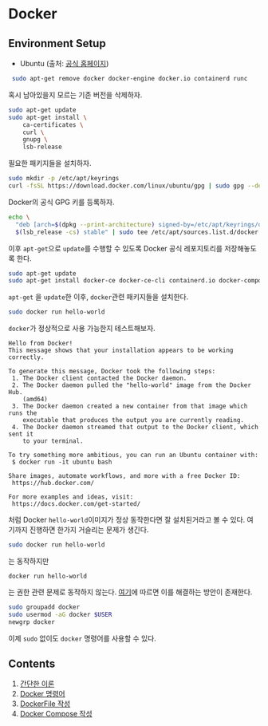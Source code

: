 # Docker
## Environment Setup
- Ubuntu (출처: [공식 홈페이지](https://docs.docker.com/engine/install/ubuntu/))
```bash
 sudo apt-get remove docker docker-engine docker.io containerd runc
```
혹시 남아있을지 모르는 기존 버전을 삭제하자.

```bash
sudo apt-get update
sudo apt-get install \
    ca-certificates \
    curl \
    gnupg \
    lsb-release
```
필요한 패키지들을 설치하자.
```bash
sudo mkdir -p /etc/apt/keyrings
curl -fsSL https://download.docker.com/linux/ubuntu/gpg | sudo gpg --dearmor -o /etc/apt/keyrings/docker.gpg
```
Docker의 공식 GPG 키를 등록하자.
```bash
echo \
  "deb [arch=$(dpkg --print-architecture) signed-by=/etc/apt/keyrings/docker.gpg] https://download.docker.com/linux/ubuntu \
  $(lsb_release -cs) stable" | sudo tee /etc/apt/sources.list.d/docker.list > /dev/null
```
이후 `apt-get`으로 `update`를 수행할 수 있도록 Docker 공식 레포지토리를 저장해놓도록 한다.
```bash
sudo apt-get update
sudo apt-get install docker-ce docker-ce-cli containerd.io docker-compose-plugin
```
`apt-get` 을 `update`한 이후, `docker`관련 패키지들을 설치한다.

```bash
sudo docker run hello-world
```
`docker`가 정상적으로 사용 가능한지 테스트해보자.
```
Hello from Docker!
This message shows that your installation appears to be working correctly.

To generate this message, Docker took the following steps:
 1. The Docker client contacted the Docker daemon.
 2. The Docker daemon pulled the "hello-world" image from the Docker Hub.
    (amd64)
 3. The Docker daemon created a new container from that image which runs the
    executable that produces the output you are currently reading.
 4. The Docker daemon streamed that output to the Docker client, which sent it
    to your terminal.

To try something more ambitious, you can run an Ubuntu container with:
 $ docker run -it ubuntu bash

Share images, automate workflows, and more with a free Docker ID:
 https://hub.docker.com/

For more examples and ideas, visit:
 https://docs.docker.com/get-started/
```
처럼 Docker `hello-world`이미지가 정상 동작한다면 잘 설치된거라고 볼 수 있다. 여기까지 진행하면 한가지 거슬리는 문제가 생긴다.
```bash
sudo docker run hello-world
```
는 동작하지만
```
docker run hello-world
```
는 권한 관련 문제로 동작하지 않는다. [여기](https://stackoverflow.com/questions/48957195/how-to-fix-docker-got-permission-denied-issue)에 따르면 이를 해결하는 방안이 존재한다.
```bash
sudo groupadd docker
sudo usermod -aG docker $USER
newgrp docker
```
이제 `sudo` 없이도 `docker` 명령어를 사용할 수 있다.
## Contents
1. [간단한 이론](./basics/introduction.md)
2. [Docker 명령어](./basics/commands.md)
3. [DockerFile 작성](./basics/dockerfile.md)
4. [Docker Compose 작성](./basics/docker_compose.md)